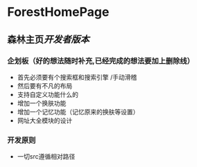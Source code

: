 # ForestHomePage
## **森林主页***开发者版本*
### 企划板（好的想法随时补充,已经完成的想法要加上删除线）
- 首先必须要有个搜索框和搜索引擎 /手动滑稽
- 然后要有不凡的布局
- 支持自定义功能什么的
- 增加一个换肤功能
- 增加一个记忆功能（记忆原来的换肤等设置）
- 网址大全模块的设计

### 开发原则
- 一切src遵循相对路径